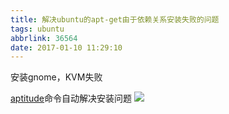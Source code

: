 ```yaml
---
title: 解决ubuntu的apt-get由于依赖关系安装失败的问题
tags: ubuntu
abbrlink: 36564
date: 2017-01-10 11:29:10
---
```

安装gnome，KVM失败

<!--more-->

[aptitude](http://tonychiu.blog.51cto.com/656605/654776/)命令自动解决安装问题
![](http://www.intmain.me/images/sp170110_113035.png)